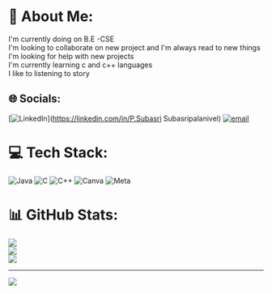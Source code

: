 # 💫 About Me:
I'm currently doing on B.E -CSE<br>I'm looking to collaborate on new project and I'm always read to new things<br>I'm looking for help with new projects<br>I'm currently learning c and c++ languages<br>I like to listening to story<br>


## 🌐 Socials:
[![LinkedIn](https://img.shields.io/badge/LinkedIn-%230077B5.svg?logo=linkedin&logoColor=white)](https://linkedin.com/in/P.Subasri Subasripalanivel) [![email](https://img.shields.io/badge/Email-D14836?logo=gmail&logoColor=white)](mailto:subasripalani4@gmail.com) 

# 💻 Tech Stack:
![Java](https://img.shields.io/badge/java-%23ED8B00.svg?style=for-the-badge&logo=openjdk&logoColor=white) ![C](https://img.shields.io/badge/c-%2300599C.svg?style=for-the-badge&logo=c&logoColor=white) ![C++](https://img.shields.io/badge/c++-%2300599C.svg?style=for-the-badge&logo=c%2B%2B&logoColor=white) ![Canva](https://img.shields.io/badge/Canva-%2300C4CC.svg?style=for-the-badge&logo=Canva&logoColor=white)  ![Meta](https://img.shields.io/badge/Meta-%230467DF.svg?style=for-the-badge&logo=Meta&logoColor=white)
# 📊 GitHub Stats:
![](https://github-readme-stats.vercel.app/api?username=Subasri11006&theme=dark&hide_border=false&include_all_commits=false&count_private=false)<br/>
![](https://nirzak-streak-stats.vercel.app/?user=Subasri11006&theme=dark&hide_border=false)<br/>
![](https://github-readme-stats.vercel.app/api/top-langs/?username=Subasri11006&theme=dark&hide_border=false&include_all_commits=false&count_private=false&layout=compact)

---
[![](https://visitcount.itsvg.in/api?id=Subasri11006&icon=0&color=0)](https://visitcount.itsvg.in)

<!-- Proudly created with GPRM ( https://gprm.itsvg.in ) -->

